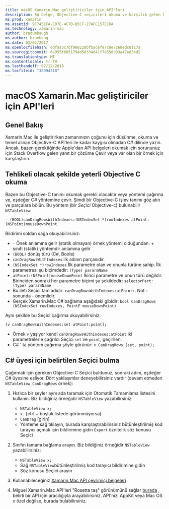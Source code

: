 ```yaml
---
title: macOS Xamarin.Mac geliştiriciler için API'leri
description: Bu belge, Objective-C seçicileri okuma ve karşılık gelen kendi C# yöntemlerini bir Xamarin.Mac uygulamasını bulmak nasıl açıklar.
ms.prod: xamarin
ms.assetid: 9F7451FA-E07E-4C7B-B5CF-27AFC157ECDA
ms.technology: xamarin-mac
author: bradumbaugh
ms.author: brumbaug
ms.date: 03/02/2017
ms.openlocfilehash: 6dfaa3c7bf988228bfbacefe7c8e7268edc8117a
ms.sourcegitcommit: 6e955f6851794d58334d41f7a550d93a47e834d2
ms.translationtype: MT
ms.contentlocale: tr-TR
ms.lasthandoff: 07/12/2018
ms.locfileid: "38994318"
---
```

# <a name="macos-apis-for-xamarinmac-developers"></a>macOS Xamarin.Mac geliştiriciler için API'leri

## <a name="overview"></a>Genel Bakış

Xamarin.Mac ile geliştirirken zamanınızın çoğunu için düşünme, okuma ve temel alınan Objective-C API'leri ile kadar kaygısı olmadan C# dilinde yazın. Ancak, bazen gerektiğinde Apple'dan API belgeleri okumak için sorununuz için Stack Overflow gelen yanıt bir çözüme Çevir veya var olan bir örnek için karşılaştırın.

## <a name="reading-enough-objective-c-to-be-dangerous"></a>Tehlikeli olacak şekilde yeterli Objective C okuma

Bazen bu Objective-C tanımı okumak gerekli olacaktır veya yöntemi çağırma ve, eşdeğer C# yöntemine çevir. Şimdi bir Objective-C işlev tanımı göz atın ve parçalara bölün. Bu yöntem (bir *Seçici* Objective-c) bulunabilir `NSTableView`:

```objc
- (BOOL)canDragRowsWithIndexes:(NSIndexSet *)rowIndexes atPoint:(NSPoint)mouseDownPoint
```

Bildirimi soldan sağa okuyabilirsiniz:

- `-` Önek anlamına gelir (statik olmayan) örnek yöntemi olduğundan. + sınıfı (statik) yöntemdir anlamına gelir
- `(BOOL)` dönüş türü (C#, Boole)
- `canDragRowsWithIndexes` ilk adının parçasıdır.
- `(NSIndexSet *)rowIndexes` İlk parametre olan ve onunla türüne sahip. İlk parametresi şu biçimdedir: `(Type) pararmName`
- `atPoint:(NSPoint)mouseDownPoint` İkinci parametre ve onun türü değildir. Birinciden sonraki her parametre biçimi şu şekildedir: `selectorPart:(Type) pararmName`
- Bu ileti Seçici tam adıdır: `canDragRowsWithIndexes:atPoint:`. Not `:` sonunda - önemlidir.
- Gerçek Xamarin.Mac C# bağlama aşağıdaki gibidir: `bool CanDragRows (NSIndexSet rowIndexes, PointF mouseDownPoint)`

Aynı şekilde bu Seçici çağırma okuyabilirsiniz:

```objc
[v canDragRowsWithIndexes:set atPoint:point];
```

- Örnek `v` yaşıyor kendi `canDragRowsWithIndexes:atPoint` iki parametrelerle çağrıldı Seçici `set` ve `point`, geçirilen.
- C# ' ta yöntem çağırma şöyle görünür: `x.CanDragRows (set, point);`

<a name="finding_selector" />

## <a name="finding-the-c-member-for-a-given-selector"></a>C# üyesi için belirtilen Seçici bulma

Çağırmak için gereken Objective-C Seçici buldunuz, sonraki adım, eşdeğer C# üyesine eşliyor. Dört yaklaşımlar deneyebilirsiniz vardır (devam etmeden `NSTableView CanDragRows` örnek):

1. Hızlıca bir şeyler aynı ada taramak için Otomatik Tamamlama listesini kullanın. Biz bildiğiniz örneğidir `NSTableView` yazabilirsiniz:

    - `NSTableView x;`
    - `x.` [ctrl + boşluk listede görünmüyorsa).
    - `CanDrag` [girin]
    - Yönteme sağ tıklayın, burada karşılaştırabilirsiniz bütünleştirilmiş kod tarayıcı açmak için bildirimine gidin `Export` öznitelik söz konusu Seçici

2. Sınıfın tamamı bağlama arayın. Biz bildiğiniz örneğidir `NSTableView` yazabilirsiniz:

    - `NSTableView x;`
    - Sağ `NSTableView`bütünleştirilmiş kod tarayıcı bildirimine gidin
    - Söz konusu Seçici arayın

3. Kullanabileceğiniz [Xamarin.Mac API çevrimiçi belgeleri](https://docs.microsoft.com/dotnet/api/?view=xamarinmac-3.0) .

4. Miguel Xamarin.Mac API'leri "Rosetta taş" görünümünü sağlar [burada](http://tirania.org/tmp/rosetta.html) , belirli bir API için aracılığıyla arayabilirsiniz. API'nizi AppKit veya Mac OS x özel değilse, burada bulabilirsiniz.

<!--
Note: In some cases, the assembly browser can hit a bug where it will open but not jump to the right definition. Keep that tab open, switch back to your source code and try again.
Note: The assembly browser tricks currently only works with Xamarin.Mac Classic. This will be fixed in a future version.
-->
